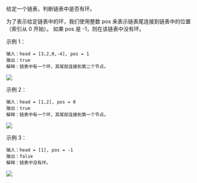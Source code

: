 给定一个链表，判断链表中是否有环。

为了表示给定链表中的环，我们使用整数 pos 来表示链表尾连接到链表中的位置（索引从 0 开始）。 如果 pos 是 -1，则在该链表中没有环。

示例 1：
```
输入：head = [3,2,0,-4], pos = 1
输出：true
解释：链表中有一个环，其尾部连接到第二个节点。
```
![](https://assets.leetcode-cn.com/aliyun-lc-upload/uploads/2018/12/07/circularlinkedlist.png)

示例 2：
```
输入：head = [1,2], pos = 0
输出：true
解释：链表中有一个环，其尾部连接到第一个节点。
```
![](https://assets.leetcode-cn.com/aliyun-lc-upload/uploads/2018/12/07/circularlinkedlist_test2.png)

示例 3：
```
输入：head = [1], pos = -1
输出：false
解释：链表中没有环。
```
![](https://assets.leetcode-cn.com/aliyun-lc-upload/uploads/2018/12/07/circularlinkedlist_test3.png)
